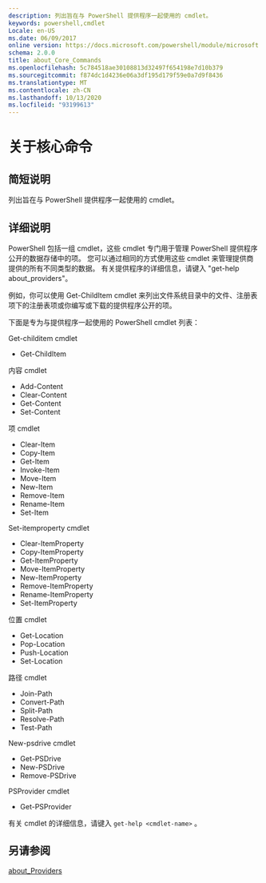 ```yaml
---
description: 列出旨在与 PowerShell 提供程序一起使用的 cmdlet。
keywords: powershell,cmdlet
Locale: en-US
ms.date: 06/09/2017
online version: https://docs.microsoft.com/powershell/module/microsoft.powershell.core/about/about_core_commands?view=powershell-7&WT.mc_id=ps-gethelp
schema: 2.0.0
title: about_Core_Commands
ms.openlocfilehash: 5c784518ae30108813d32497f654198e7d10b379
ms.sourcegitcommit: f874dc1d4236e06a3df195d179f59e0a7d9f8436
ms.translationtype: MT
ms.contentlocale: zh-CN
ms.lasthandoff: 10/13/2020
ms.locfileid: "93199613"
---
```

# <a name="about-core-commands"></a>关于核心命令

## <a name="short-description"></a>简短说明
列出旨在与 PowerShell 提供程序一起使用的 cmdlet。

## <a name="long-description"></a>详细说明

PowerShell 包括一组 cmdlet，这些 cmdlet 专门用于管理 PowerShell 提供程序公开的数据存储中的项。
您可以通过相同的方式使用这些 cmdlet 来管理提供商提供的所有不同类型的数据。 有关提供程序的详细信息，请键入 "get-help about_providers"。

例如，你可以使用 Get-ChildItem cmdlet 来列出文件系统目录中的文件、注册表项下的注册表项或你编写或下载的提供程序公开的项。

下面是专为与提供程序一起使用的 PowerShell cmdlet 列表：

Get-childitem cmdlet

- Get-ChildItem

内容 cmdlet

- Add-Content
- Clear-Content
- Get-Content
- Set-Content

项 cmdlet

- Clear-Item
- Copy-Item
- Get-Item
- Invoke-Item
- Move-Item
- New-Item
- Remove-Item
- Rename-Item
- Set-Item

Set-itemproperty cmdlet

- Clear-ItemProperty
- Copy-ItemProperty
- Get-ItemProperty
- Move-ItemProperty
- New-ItemProperty
- Remove-ItemProperty
- Rename-ItemProperty
- Set-ItemProperty

位置 cmdlet

- Get-Location
- Pop-Location
- Push-Location
- Set-Location

路径 cmdlet

- Join-Path
- Convert-Path
- Split-Path
- Resolve-Path
- Test-Path

New-psdrive cmdlet

- Get-PSDrive
- New-PSDrive
- Remove-PSDrive

PSProvider cmdlet

- Get-PSProvider

有关 cmdlet 的详细信息，请键入 `get-help <cmdlet-name>` 。

## <a name="see-also"></a>另请参阅

[about_Providers](about_Providers.md)
